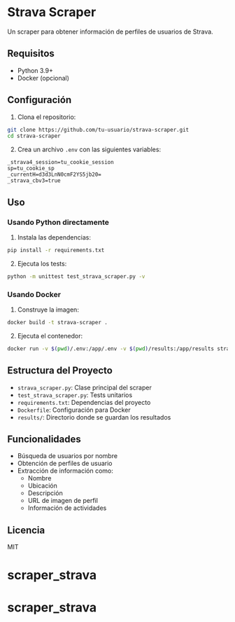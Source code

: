 # Strava Scraper

Un scraper para obtener información de perfiles de usuarios de Strava.

## Requisitos

- Python 3.9+
- Docker (opcional)

## Configuración

1. Clona el repositorio:
```bash
git clone https://github.com/tu-usuario/strava-scraper.git
cd strava-scraper
```

2. Crea un archivo `.env` con las siguientes variables:
```
_strava4_session=tu_cookie_session
sp=tu_cookie_sp
_currentH=d3d3LnN0cmF2YS5jb20=
_strava_cbv3=true
```

## Uso

### Usando Python directamente

1. Instala las dependencias:
```bash
pip install -r requirements.txt
```

2. Ejecuta los tests:
```bash
python -m unittest test_strava_scraper.py -v
```

### Usando Docker

1. Construye la imagen:
```bash
docker build -t strava-scraper .
```

2. Ejecuta el contenedor:
```bash
docker run -v $(pwd)/.env:/app/.env -v $(pwd)/results:/app/results strava-scraper
```

## Estructura del Proyecto

- `strava_scraper.py`: Clase principal del scraper
- `test_strava_scraper.py`: Tests unitarios
- `requirements.txt`: Dependencias del proyecto
- `Dockerfile`: Configuración para Docker
- `results/`: Directorio donde se guardan los resultados

## Funcionalidades

- Búsqueda de usuarios por nombre
- Obtención de perfiles de usuario
- Extracción de información como:
  - Nombre
  - Ubicación
  - Descripción
  - URL de imagen de perfil
  - Información de actividades

## Licencia

MIT


# scraper_strava
# scraper_strava
